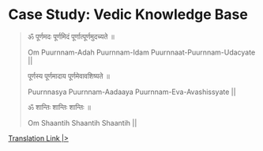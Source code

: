 # Case Study: Vedic Knowledge Base

> ॐ पूर्णमदः पूर्णमिदं पूर्णात्पूर्णमुदच्यते ॥
> 
> Om Puurnnam-Adah Puurnnam-Idam Puurnnaat-Puurnnam-Udacyate ||
> 
> पूर्णस्य पूर्णमादाय पूर्णमेवावशिष्यते ॥
> 
> Puurnnasya Puurnnam-Aadaaya Puurnnam-Eva-Avashissyate ||
> 
> ॐ शान्तिः शान्तिः शान्तिः ॥
> 
> Om Shaantih Shaantih Shaantih ||

[ Translation Link |>](https://greenmesg.org/stotras/vedas/om_purnamadah_purnamidam.php) 

